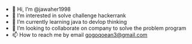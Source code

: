 - 👋 Hi, I’m @jawaher1998
- 👀 I’m interested in solve challenge hackerrank 
- 🌱 I’m currently learning java to devlop thinking 
- 💞️ I’m looking to collaborate on company to solve the problem program 
- 📫 How to reach me by email gogoqoean3@gmail.com

<!---
jawaher1998/jawaher1998 is a ✨ special ✨ repository because its `README.md` (this file) appears on your GitHub profile.
You can click the Preview link to take a look at your changes.
--->
